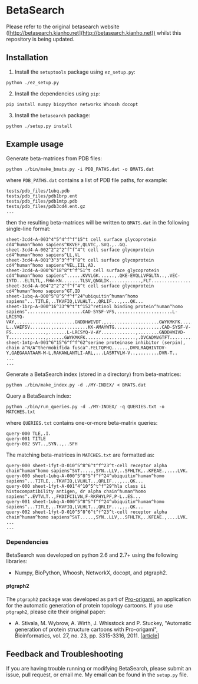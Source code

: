 # BetaSearch

Please refer to the original betasearch website
([http://betasearch.kianho.net](http://betasearch.kianho.net)) whilst this
repository is being updated.

## Installation

1. Install the `setuptools` package using `ez_setup.py`:
```
python ./ez_setup.py
```
2. Install the dependencies using `pip`: 
```
pip install numpy biopython networkx Whoosh docopt
```

3. Install the `betasearch` package:
```
python ./setup.py install
```

## Example usage

Generate beta-matrices from PDB files:
```
python ./bin/make_bmats.py -i PDB_PATHS.dat -o BMATS.dat
```
where `PDB_PATHS.dat` contains a list of PDB file paths, for example:
```
tests/pdb_files/1ubq.pdb
tests/pdb_files/pdb1brp.ent
tests/pdb_files/pdb1mtp.pdb
tests/pdb_files/pdb3cd4.ent.gz
...
```
then the resulting beta-matrices will be written to `BMATS.dat`
in the following single-line format:
```
sheet-3cd4-A-003^4^5^4^f^f^15^t cell surface glycoprotein cd4^human^homo sapiens^KKVEF,QLVTC,.SVQ.,..GQ.
sheet-3cd4-A-002^2^2^2^f^f^4^t cell surface glycoprotein cd4^human^homo sapiens^LL,VL
sheet-3cd4-A-001^3^3^3^f^f^8^t cell surface glycoprotein cd4^human^homo sapiens^VEL,IIL,AD.
sheet-3cd4-A-000^6^18^8^t^f^51^t cell surface glycoprotein cd4^human^homo sapiens^......KVVLGK......,.QKE-EVQLLVFGLTA..,.VEC-IYTD...ELTLTL,.FHW-KN.......TLSV,QNGLIK............,FLT...............
sheet-3cd4-A-004^2^2^2^f^f^4^t cell surface glycoprotein cd4^human^homo sapiens^GT,ID
sheet-1ubq-A-000^5^8^5^f^f^24^ubiquitin^human^homo sapiens^...TITLE,..TKVFIQ,LVLHLT..,QRLIF...,...QK...
sheet-1brp-A-000^16^33^9^t^t^152^retinol binding protein^human^homo sapiens^.....................CAD-SYSF-VFS,.....................L-LRCSYQ-VAY,......................GNDDHWIVDT.,....................GWYKMKFK.....,...............DVCADMVGTFT.......,...............RVRGKATASM........,..............R-L..VAEFSV........,.............KK-AMAYWTG..........,.......CAD-SYSF-V-FS.............,.......L-LRCSYQ-V-AY.............,........GNDDHWIVD-T..............,......GWYKMKFK...................,.DVCADMVGTFT.....................,.RVRGKATASM......................,.RL..VAEFSV......................,KKAMAYWTG........................
sheet-1mtp-A-001^6^15^6^f^f^62^serine proteinase inhibitor (serpin), chain a^N/A^thermobifida fusca^.FELTQPHQ......,DVRLRAQHIVTDV-Y,GAEGAAATAAM-M-L,RAKAWLANTLI-ARL,...LASRTVLW-V..,........DVR-T..
...
...
```
Generate a BetaSearch index (stored in a directory) from beta-matrices:
```
python ./bin/make_index.py -d ./MY-INDEX/ < BMATS.dat
```
Query a BetaSearch index:
```
python ./bin/run_queries.py -d ./MY-INDEX/ -q QUERIES.txt -o MATCHES.txt
```
where `QUERIES.txt` contains one-or-more beta-matrix queries:
```
query-000 TLE,.I.
query-001 TITLE
query-002 SVT..,SYN..,..SFH
```
The matching beta-matrices in `MATCHES.txt` are formatted as:
```
query-000 sheet-1fyt-D-010^5^8^6^t^f^23^t-cell receptor alpha chain^human^homo sapiens^SVT.....,SYN..LLV,..SFHLTK,..KFEAE.,....LVK.
query-000 sheet-1ubq-A-000^5^8^5^f^f^24^ubiquitin^human^homo sapiens^...TITLE,..TKVFIQ,LVLHLT..,QRLIF...,...QK...
query-000 sheet-1fyt-A-001^4^10^5^t^f^29^hla class ii histocompatibility antigen, dr alpha chain^human^homo sapiens^..EVTVLT..,FKDIFCILVN,F-RKFHYLPF,P-L..ES...
query-001 sheet-1ubq-A-000^5^8^5^f^f^24^ubiquitin^human^homo sapiens^...TITLE,..TKVFIQ,LVLHLT..,QRLIF...,...QK...
query-002 sheet-1fyt-D-010^5^8^6^t^f^23^t-cell receptor alpha chain^human^homo sapiens^SVT.....,SYN..LLV,..SFHLTK,..KFEAE.,....LVK.
...
...
```

### Dependencies

BetaSearch was developed on python 2.6 and 2.7+ using the following libraries:
- Numpy, BioPython, Whoosh, NetworkX, docopt, and ptgraph2.

#### ptgraph2

The `ptgraph2` package was developed as part of
[Pro-origami](http://munk.csse.unimelb.edu.au/pro-origami/), an application for
the automatic generation of protein topology cartoons. If you use `ptgraph2`,
please cite their original paper:

- A. Stivala, M. Wybrow, A. Wirth, J. Whisstock and P. Stuckey, "Automatic
  generation of protein structure cartoons with Pro-origami", Bioinformatics,
  vol. 27, no. 23, pp. 3315-3316, 2011.
  [[article](http://dx.doi.org/10.1093/bioinformatics/btr575)]

## Feedback and Troubleshooting
If you are having trouble running or modifying BetaSearch, please submit an
issue, pull request, or email me. My email can be found in the `setup.py` file.
